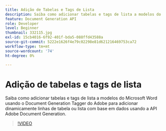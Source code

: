```yaml
---
title: Adição de Tabelas e Tags de Lista
description: Saiba como adicionar tabelas e tags de lista a modelos do Microsoft Word usando o Document Generation Tagger do Adobe para adicionar dinamicamente linhas de tabela ou lista com base em dados usando a API Adobe Document Generation
feature: Document Generation API
role: Developer
level: Beginner
thumbnail: 332115.jpg
exl-id: 15cb4016-6f92-401f-bda5-088ffd43588a
source-git-commit: 5222e1626f4e79c02298e81d621216469753ca72
workflow-type: tm+mt
source-wordcount: '74'
ht-degree: 0%

---
```


# Adição de tabelas e tags de lista

Saiba como adicionar tabelas e tags de lista a modelos do Microsoft Word usando o Document Generation Tagger do Adobe para adicionar dinamicamente linhas de tabela ou lista com base em dados usando a API Adobe Document Generation.

>[!VIDEO](https://video.tv.adobe.com/v/332115?hidetitle=true)
